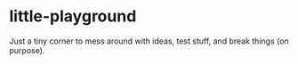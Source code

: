# little-playground
Just a tiny corner to mess around with ideas, test stuff, and break things (on purpose).
